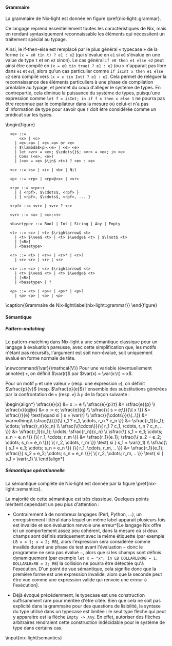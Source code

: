 #### Grammaire

La grammaire de Nix-light est donnée en figure \pref{nix-light::grammar}.

Ce langage reprend essentiellement toutes les caractéristiques de Nix, mais en
rendant syntaxiquement reconnaissable les éléments qui nécessitent un traitement
spécial au typage.

Ainsi, le if-then-else est remplacé par le plus général « typecase » de la
forme `(x = e0 tin t) ? e1 : e2` (qui s'évalue en `e1` si `e0` s'évalue en une
value de type `t` et en `e2` sinon). Le cas général `if e0 then e1 else e2`
peut ainsi être compilé en `(x = e0 tin true) ? e1 : e2` (ou `x` n'apparait pas
libre dans `e1` et `e2`), alors qu'un cas particulier comme
`if isInt x then e1 else e2` sera compilé vers `(x = x tin Int) ? e1 : e2`.
Cela permet de reléguer la reconnaissance des éléments particuliers à une phase
de compilation préalable au typage, et permet du coup d'alléger le système de
types. En contrepartie, cela diminue la puissance du système de types,
puisqu'une expression comme `let f = isInt; in if f x then x else 1` ne pourra
pas être reconnue par le compilateur dans la mesure où celui-ci n'a pas
d'information de type pour savoir que `f` doit être considérée comme un
prédicat sur les types.

\begin{figure}
  ```
    <e> ::=
        <x> | <c>
      | <e>.<a> | <e>.<a> or <e>
      | $\lambda$<p>.<e> | <e> <e>
      | let <vr> = <e>; $\cdots{}$; <vr> = <e>; in <e>
      | Cons (<e>, <e>)
      | (<x> = <e> $\in$ <t>) ? <e> : <e>

    <c> ::= <s> | <i> | <b> | Nil

    <p> ::= <rp> | <rp>@<x> | <vr>

    <rp> ::= <rp>:τ
      | { <rpf>, $\cdots$, <rpf> }
      | { <rpf>, $\cdots$, <rpf>, ... }

    <rpf> ::= <vr> | <vr> ? <c>

    <vr> ::= <x> | <x>:<τ>

    <basetype> ::= Bool | Int | String | Any | Empty

    <t> ::= <c> | <t> $\rightarrow$ <t>
      | <t> $\vee$ <t> | <t> $\wedge$ <t> | $\lnot$ <t>
      | [<R>]
      | <basetype>

    <r> ::= <t> | <r>+ | <r>* | <r>?
      | <r> <r> | <r> ¦ <r>

    <τ> ::= <c> | <τ> $\rightarrow$ <τ>
      | <τ> $\vee$ <τ> | <τ> $\wedge$ <τ>
      | [<R>]
      | <basetype> | ?

    <ρ> ::= <τ> | <ρ>+ | <ρ>* | <ρ>?
      | <ρ> <ρ> | <ρ> ¦ <ρ>
  ```
  \caption{Grammaire de Nix-light\label{nix-light::grammar}}
\end{figure}

#### Sémantique

##### Pattern-matching

Le pattern-matching dans Nix-light a une sémantique classique pour un langage à
évaluation pareusse, avec cette simplification que, les motifs n'étant pas
récursifs, l'argument est soit non-évalué, soit uniquement évalué en forme
normale de tête.

\newcommand{\var}{\mathcal{V}}
Pour une variable (éventuellement annotée) `r`, on définit $\var(r)$ par
$\var(x) = \var(x:\τ) = x$.

Pour un motif `p` et une valeur `v` (resp. une expression `e`), on définit
$\sfrac{p}{v}$ (resp. $\sfrac{p}{e}$) l'ensemble des substitutions générées
par la confrontation de `v` (resp. `e`) à `p` de la façon suivante :

\begin{align\*}
  \sfrac{e}{x}    &= x := e \\\\
  \sfrac{e}{p:\τ}  &= \sfrac{e}{p} \\\\
  \sfrac{v}{q@x}  &= x := e; \sfrac{e}{q} \\\\
  \sfrac{\\{ s = e;\\}}{\\{ x \\}}
   &= \sfrac{r}{e} \text{\quad si } s = \var(r) \\\\
  \sfrac{\\{\cdots\\}}{\\{..\\}} &= \varnothing\\\\
  \sfrac{\\{\\}}{\\{ r\_1 ? c\_1, \cdots, r\_n ? c\_n \\}}
   &= \sfrac{r\_1}{c\_1}; \cdots; \sfrac{r\_n}{c\_n} \\\\
  \sfrac{\\{\cdots\\}}{\\{ r\_1 ? c\_1, \cdots, r\_n ? c\_n, .. \\}}
   &= \sfrac{r\_1}{c\_1}; \cdots; \sfrac{r\_n}{c\_n} \\\\
  \sfrac{\\{ s\_1 = e\_1; \cdots; s\_n = e\_n \\}}
   {\\{ r\_1, \cdots; r\_m \\}}
   &= \sfrac{r\_1}{e\_1}; \sfrac{\\{ s\_2 = e\_2; \cdots; s\_n = e\_n \\}}{
   \\{ r\_2, \cdots, r\_m \\}}
  \text{ si } s\_1 = \var(r\_1) \\\\
  \sfrac{\\{ s\_1 = e\_1; \cdots; s\_n = e\_n \\}}
   {\\{ r\_1, \cdots, r\_m, .. \\}}
   &= \sfrac{r\_1}{e\_1}; \sfrac{\\{ s\_2 = e\_2; \cdots; s\_n = e\_n \\}}{
   \\{ r\_2, \cdots; r\_m, .. \\}}
  \text{ si } s\_1 = \var(r\_1) \\\\
\end{align\*}

##### Sémantique opérationnelle

La sémantique complète de Nix-light est donnée par la
figure \pref{nix-light::semantics}.

La majorité de cette sémantique est très classique. Quelques points méritent
cependant un peu plus d'attention :

- Contrairement à de nombreux langages (Perl, Python, …), un enregistrement
  littéral dans lequel un même label apparait plusieurs fois est invalide et
  son évaluation renvoie une erreur^[Le langage Nix offre ici un comportement
  assez peu cohérent, dans la mesure où si deux champs sont définis
  statiquement avec la même étiquette (par exemple `LB x = 1; x = 2; RB`),
  alors l'expression sera considérée comme invalide durant une phase de test
  avant l'évaluation − donc le programme ne sera pas évalué −, alors que si les
  champs sont définis dynamiquement (par exemple `let x = "x"; in LB
  DOLLARLBxRB = 1; DOLLARLBxRB = 2; RB`) la collision ne pourra être détectée
  qu'à l'execution. D'un point de vue sémantique, cela signifie donc que la
  première forme est une expression invalide, alors que la seconde peut être
  vue comme une expression valide qui renvoie une erreur à l'exécution].

- Déjà évoqué précédemment, le typecase est une construction suffisamment rare
  pour méritée d'être citée.
  Bien que cela ne soit pas explicité dans la grammaire pour des questions de
  lisibilité, la syntaxe du type utilisé dans un typecase est limitée : le seul
  type flèche qui peut y apparaitre est la flèche `Empty -> Any`.
  En effet, autoriser des flèches arbitraires rendraient cette construction
  indécidable pour le système de type dans certains cas.

\input{nix-light/semantics}
